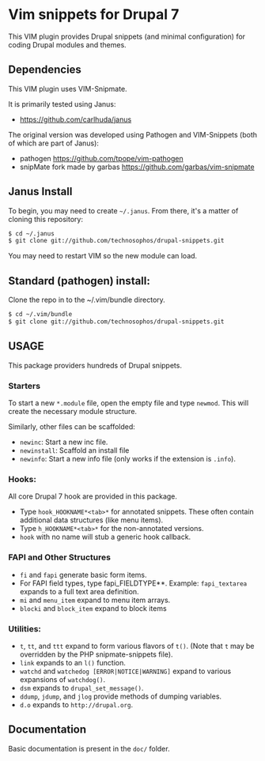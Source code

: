 # Vim snippets for Drupal 7

This VIM plugin provides Drupal snippets (and minimal configuration) for 
coding Drupal modules and themes.

## Dependencies

This VIM plugin uses VIM-Snipmate.

It is primarily tested using Janus:

  * https://github.com/carlhuda/janus

The original version was developed using Pathogen and VIM-Snippets (both
of which are part of Janus):

  * pathogen https://github.com/tpope/vim-pathogen
  * snipMate fork made by garbas https://github.com/garbas/vim-snipmate

## Janus Install

To begin, you may need to create `~/.janus`. From there, it's a matter
of cloning this repository:

```bash
$ cd ~/.janus
$ git clone git://github.com/technosophos/drupal-snippets.git
```

You may need to restart VIM so the new module can load.

## Standard (pathogen) install:

Clone the repo in to the ~/.vim/bundle directory.

```bash
$ cd ~/.vim/bundle
$ git clone git://github.com/technosophos/drupal-snippets.git
```

## USAGE

This package providers hundreds of Drupal snippets.

### Starters

To start a new `*.module` file, open the empty file and type `newmod`.
This will create the necessary module structure.

Similarly, other files can be scaffolded:

- `newinc`: Start a new inc file.
- `newinstall`: Scaffold an install file
- `newinfo`: Start a new info file (only works if the extension is
  `.info`).


### Hooks:

All core Drupal 7 hook are provided in this package.

 - Type `hook_HOOKNAME*<tab>*` for annotated snippets. These often contain
   additional data structures (like menu items).
 - Type `h_HOOKNAME*<tab>*` for the non-annotated versions.
 - `hook` with no name will stub a generic hook callback.

### FAPI and Other Structures

- `fi` and `fapi` generate basic form items.
- For FAPI field types, type fapi_FIELDTYPE*<tab>*. Example:
   `fapi_textarea` expands to a full text area definition.
- `mi` and `menu_item` expand to menu item arrays.
- `blocki` and `block_item` expand to block items

### Utilities:

- `t`, `tt`, and `ttt` expand to form various flavors of `t()`. (Note
  that `t` may be overridden by the PHP snipmate-snippets file).
- `link` expands to an `l()` function.
- `watchd` and `watchedog [ERROR|NOTICE|WARNING]` expand to various
  expansions of `watchdog()`.
- `dsm` expands to `drupal_set_message()`.
- `ddump`, `jdump`, and `jlog` provide methods of dumping variables.
- `d.o` expands to `http://drupal.org`.

## Documentation

Basic documentation is present in the `doc/` folder.
